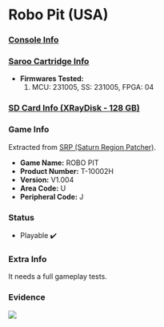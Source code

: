 # Robo Pit (USA)

### [Console Info](../../../../Info/Consoles/VA13/README.md)

### [Saroo Cartridge Info](../../../../Info/Cartridges/RetroGameParadiseStore/1.32F/README.md)

- <b>Firmwares Tested:</b>
  1. MCU: 231005, SS: 231005, FPGA: 04

### [SD Card Info (XRayDisk - 128 GB)](../../../../Info/SdCards/XRayDisk/128GB/fat32/README.md)

### Game Info

Extracted from [SRP (Saturn Region Patcher)](https://segaxtreme.net/resources/saturn-region-patcher.81/download).

- <b>Game Name:</b> ROBO PIT
- <b>Product Number:</b> T-10002H
- <b>Version:</b> V1.004
- <b>Area Code:</b> U
- <b>Peripheral Code:</b> J

### Status

- Playable :heavy_check_mark:

### Extra Info

It needs a full gameplay tests.

### Evidence

[![](https://img.youtube.com/vi/1T1cVO2QNqM/0.jpg)](https://www.youtube.com/watch?v=1T1cVO2QNqM)
